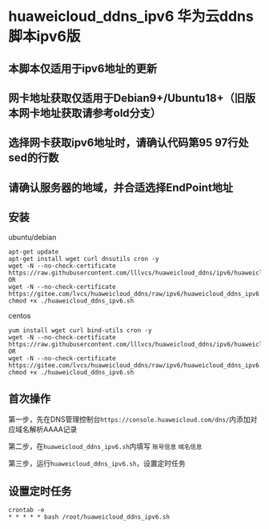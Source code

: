 # huaweicloud_ddns_ipv6  华为云ddns脚本ipv6版

## 本脚本仅适用于ipv6地址的更新
## 网卡地址获取仅适用于Debian9+/Ubuntu18+（旧版本网卡地址获取请参考old分支）
## 选择网卡获取ipv6地址时，请确认代码第95 97行处sed的行数
## 请确认服务器的地域，并合适选择EndPoint地址

## 安装
ubuntu/debian
```
apt-get update
apt-get install wget curl dnsutils cron -y
wget -N --no-check-certificate https://raw.githubusercontent.com/lllvcs/huaweicloud_ddns/ipv6/huaweicloud_ddns_ipv6.sh
OR
wget -N --no-check-certificate https://gitee.com/lvcs/huaweicloud_ddns/raw/ipv6/huaweicloud_ddns_ipv6.sh
chmod +x ./huaweicloud_ddns_ipv6.sh
```

centos
```
yum install wget curl bind-utils cron -y
wget -N --no-check-certificate https://raw.githubusercontent.com/lllvcs/huaweicloud_ddns/ipv6/huaweicloud_ddns_ipv6.sh
OR
wget -N --no-check-certificate https://gitee.com/lvcs/huaweicloud_ddns/raw/ipv6/huaweicloud_ddns_ipv6.sh
chmod +x ./huaweicloud_ddns_ipv6.sh
```

## 首次操作
第一步，先在DNS管理控制台```https://console.huaweicloud.com/dns/```内添加对应域名解析AAAA记录

第二步，在```huaweicloud_ddns_ipv6.sh```内填写 ```账号信息``` ```域名信息```

第三步，运行```huaweicloud_ddns_ipv6.sh```，设置定时任务

## 设置定时任务
```
crontab -e
* * * * * bash /root/huaweicloud_ddns_ipv6.sh
```
